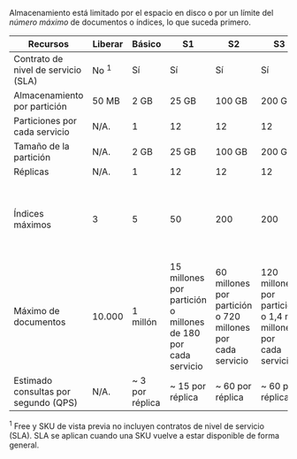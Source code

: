Almacenamiento está limitado por el espacio en disco o por un límite del *número máximo* de documentos o índices, lo que suceda primero. 

Recursos|Liberar|Básico|S1|S2|S3 |S3 HD
---|---|---|---|----|---|----
Contrato de nivel de servicio (SLA)|No <sup>1</sup> |Sí |Sí  |Sí |Sí |Sí
Almacenamiento por partición|50 MB |2 GB|25 GB|100 GB|200 GB|200 GB
Particiones por cada servicio|N/A.|1|12|12|12|3
Tamaño de la partición|N/A.|2 GB|25 GB|100 GB|200 GB |200 GB
Réplicas|N/A.|1|12|12|12|12
Índices máximos|3|5|50|200|200|1.000 por partición o 3000 por cada servicio
Máximo de documentos|10.000|1 millón|15 millones por partición o millones de 180 por cada servicio |60 millones por partición o 720 millones por cada servicio |120 millones por partición o 1,4 mil millones por cada servicio|1 millón por índice o 200 millones por partición |
Estimado consultas por segundo (QPS)|N/A.|~ 3 por réplica|~ 15 por réplica|~ 60 por réplica|~ 60 por réplica|> 60 por réplica

<sup>1</sup> Free y SKU de vista previa no incluyen contratos de nivel de servicio (SLA). SLA se aplican cuando una SKU vuelve a estar disponible de forma general.